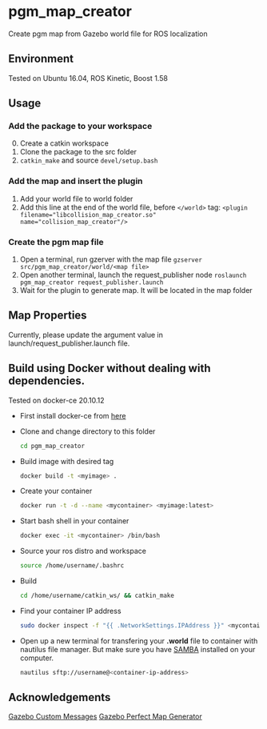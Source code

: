 # pgm_map_creator
Create pgm map from Gazebo world file for ROS localization

## Environment
Tested on Ubuntu 16.04, ROS Kinetic, Boost 1.58

## Usage

### Add the package to your workspace
0. Create a catkin workspace
1. Clone the package to the src folder
2. `catkin_make` and source `devel/setup.bash`

### Add the map and insert the plugin
1. Add your world file to world folder
2. Add this line at the end of the world file, before `</world>` tag:
`<plugin filename="libcollision_map_creator.so" name="collision_map_creator"/>`

### Create the pgm map file
1. Open a terminal, run gzerver with the map file
`gzserver src/pgm_map_creator/world/<map file>`
2. Open another terminal, launch the request_publisher node
`roslaunch pgm_map_creator request_publisher.launch`
3. Wait for the plugin to generate map. It will be located in the map folder

## Map Properties
Currently, please update the argument value in launch/request_publisher.launch file.

## Build using Docker without dealing with dependencies.

Tested on docker-ce 20.10.12

+ First install docker-ce from [here](https://docs.docker.com/engine/install/ubuntu/)

+ Clone and change directory to this folder
    ```bash
    cd pgm_map_creator
    ```

+ Build image with desired tag
    ```bash
    docker build -t <myimage> .
    ```
+ Create your container
    ```bash
    docker run -t -d --name <mycontainer> <myimage:latest>
    ```
+ Start bash shell in your container
    ```bash
    docker exec -it <mycontainer> /bin/bash
    ```
+ Source your ros distro and workspace
    ```bash
    source /home/username/.bashrc
    ```
+ Build
    ```bash
    cd /home/username/catkin_ws/ && catkin_make
    ```
+ Find your container IP address
  ```bash
  sudo docker inspect -f "{{ .NetworkSettings.IPAddress }}" <mycontainer>
  ```
+ Open up a new terminal for transfering your **.world** file to container with nautilus file manager. But make sure you have [SAMBA](https://ubuntu.com/tutorials/install-and-configure-samba#1-overview) installed on your computer.
    ```bash
    nautilus sftp://username@<container-ip-address>
    ```

## Acknowledgements
[Gazebo Custom Messages](http://gazebosim.org/wiki/Tutorials/1.9/custom_messages)
[Gazebo Perfect Map Generator](https://github.com/koenlek/ros_lemtomap/tree/154c782cf8feb9112bc928e33a59728ca2192489/st_gazebo_perfect_map_generator)

